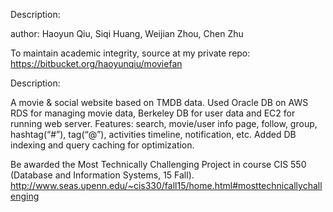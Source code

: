 Description:

author: Haoyun Qiu, Siqi Huang, Weijian Zhou, Chen Zhu 

To maintain academic integrity, source at my private repo: 
https://bitbucket.org/haoyunqiu/moviefan

Description:

A movie & social website based on TMDB data. 
Used Oracle DB on AWS RDS for managing movie data, Berkeley DB for user data and EC2 for running web server. 
Features: search, movie/user info page, follow, group, hashtag(“#”), tag(“@”), activities timeline, notification, etc. 
Added DB indexing and query caching for optimization.

Be awarded the Most Technically Challenging Project in course CIS 550 (Database and Information Systems, 15 Fall).
http://www.seas.upenn.edu/~cis330/fall15/home.html#mosttechnicallychallenging

